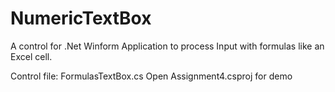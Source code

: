 NumericTextBox
==============

A control for .Net Winform Application to process Input with formulas like an Excel cell.

Control file: FormulasTextBox.cs
Open Assignment4.csproj for demo
